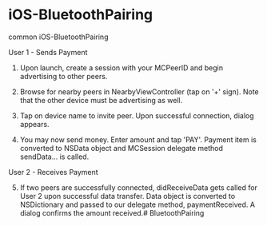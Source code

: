 # iOS-BluetoothPairing
common iOS-BluetoothPairing

User 1 - Sends Payment

1. Upon launch, create a session with your MCPeerID and begin advertising to other peers.

2. Browse for nearby peers in NearbyViewController (tap on '+' sign).  Note that the other device must be advertising as well.

3. Tap on device name to invite peer.  Upon successful connection, dialog appears.

4.  You may now send money. Enter amount and tap 'PAY'.  Payment item is converted to NSData object and MCSession delegate method sendData... is called.



User 2 - Receives Payment

5. If two peers are successfully connected, didReceiveData gets called for User 2 upon successful data transfer.  Data object is converted to NSDictionary and passed to our delegate method, paymentReceived.  A dialog confirms the amount received.# BluetoothPairing
